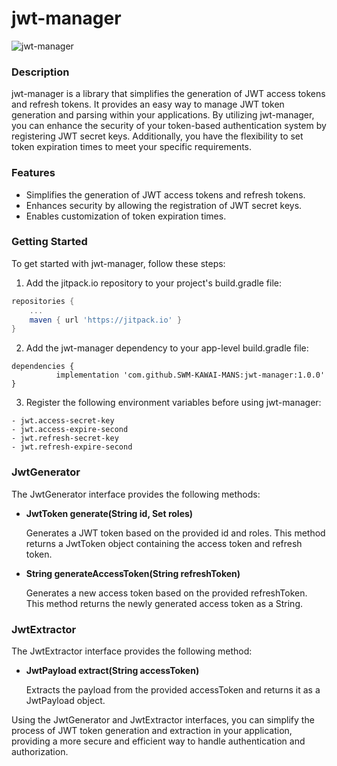 # jwt-manager

![jwt-manager](https://socialify.git.ci/SWM-KAWAI-MANS/jwt-manager/image?description=1&descriptionEditable=&font=Raleway&language=1&name=1&owner=1&pattern=Floating%20Cogs&stargazers=1&theme=Light)

### Description
jwt-manager is a library that simplifies the generation of JWT access tokens and refresh tokens. It provides an easy way to manage JWT token generation and parsing within your applications. By utilizing jwt-manager, you can enhance the security of your token-based authentication system by registering JWT secret keys. Additionally, you have the flexibility to set token expiration times to meet your specific requirements.

### Features
- Simplifies the generation of JWT access tokens and refresh tokens.
- Enhances security by allowing the registration of JWT secret keys.
- Enables customization of token expiration times.

### Getting Started
To get started with jwt-manager, follow these steps:

1. Add the jitpack.io repository to your project's build.gradle file:
```gradle
repositories {
    ...
    maven { url 'https://jitpack.io' }
}
```

2. Add the jwt-manager dependency to your app-level build.gradle file:
```
dependencies {
	      implementation 'com.github.SWM-KAWAI-MANS:jwt-manager:1.0.0'
}
```

3. Register the following environment variables before using jwt-manager:

```
- jwt.access-secret-key
- jwt.access-expire-second
- jwt.refresh-secret-key
- jwt.refresh-expire-second
```

### JwtGenerator
The JwtGenerator interface provides the following methods:

- **JwtToken generate(String id, Set<String> roles)**

  Generates a JWT token based on the provided id and roles. This method returns a JwtToken object containing the access token and refresh token.

- **String generateAccessToken(String refreshToken)**

  Generates a new access token based on the provided refreshToken. This method returns the newly generated access token as a String.

### JwtExtractor
The JwtExtractor interface provides the following method:

- **JwtPayload extract(String accessToken)**
  
  Extracts the payload from the provided accessToken and returns it as a JwtPayload object.

Using the JwtGenerator and JwtExtractor interfaces, you can simplify the process of JWT token generation and extraction in your application, providing a more secure and efficient way to handle authentication and authorization.
